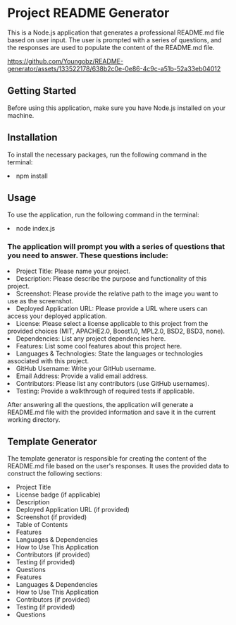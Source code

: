 # Project README Generator

This is a Node.js application that generates a professional README.md file based on user input. The user is prompted with a series of questions, and the responses are used to populate the content of the README.md file.

https://github.com/Youngobz/README-generator/assets/133522178/638b2c0e-0e86-4c9c-a51b-52a33eb04012

## Getting Started

Before using this application, make sure you have Node.js installed on your machine.

## Installation

To install the necessary packages, run the following command in the terminal:
<li>npm install

## Usage

To use the application, run the following command in the terminal:
<li>node index.js

### The application will prompt you with a series of questions that you need to answer. These questions include:

<li>Project Title: Please name your project.
<li>Description: Please describe the purpose and functionality of this project.
<li>Screenshot: Please provide the relative path to the image you want to use as the screenshot.
<li>Deployed Application URL: Please provide a URL where users can access your deployed application.
<li>License: Please select a license applicable to this project from the provided choices (MIT, APACHE2.0, Boost1.0, MPL2.0, BSD2, BSD3, none).
<li>Dependencies: List any project dependencies here.
<li>Features: List some cool features about this project here.
<li>Languages & Technologies: State the languages or technologies associated with this project.
<li>GitHub Username: Write your GitHub username.
<li>Email Address: Provide a valid email address.
<li>Contributors: Please list any contributors (use GitHub usernames).
<li>Testing: Provide a walkthrough of required tests if applicable.

After answering all the questions, the application will generate a README.md file with the provided information and save it in the current working directory.

## Template Generator

The template generator is responsible for creating the content of the README.md file based on the user's responses. It uses the provided data to construct the following sections:

<li>Project Title
<li>License badge (if applicable)
<li>Description
<li>Deployed Application URL (if provided)
<li>Screenshot (if provided)
<li>Table of Contents
<li>Features
<li>Languages & Dependencies
<li>How to Use This Application
<li>Contributors (if provided)
<li>Testing (if provided)
<li>Questions
<li>Features
<li>Languages & Dependencies
<li>How to Use This Application
<li>Contributors (if provided)
<li>Testing (if provided)
<li>Questions
